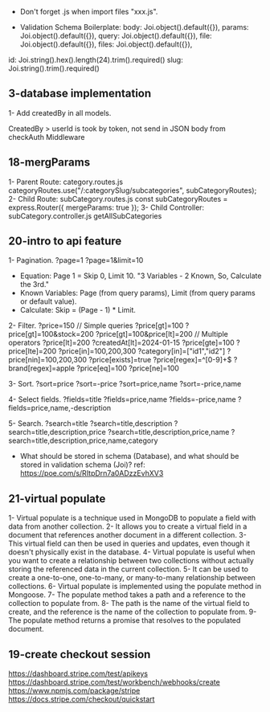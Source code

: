 - Don't forget .js when import files "xxx.js".
<!-- ====================================================================== -->
- Validation Schema Boilerplate: 
body: Joi.object().default({}),
params: Joi.object().default({}),
query: Joi.object().default({}),
file: Joi.object().default({}),
files: Joi.object().default({}),
<!-- ====================================================================== -->
id: Joi.string().hex().length(24).trim().required()
slug: Joi.string().trim().required()
<!-- ====================================================================== -->
## 3-database implementation
1- Add createdBy in all models.

CreatedBy > userId is took by token, not send in JSON body
from checkAuth Middleware
<!-- ====================================================================== -->
## 18-mergParams
1- Parent Route: category.routes.js
categoryRoutes.use("/:categorySlug/subcategories", subCategoryRoutes);
2- Child Route: subCategory.routes.js
const subCategoryRoutes = express.Router({ mergeParams: true });
3- Child Controller: subCategory.controller.js
getAllSubCategories
<!-- ====================================================================== -->
## 20-intro to api feature
1- Pagination.
    ?page=1
    ?page=1&limit=10

- Equation: Page 1 = Skip 0, Limit 10. "3 Variables - 2 Known, So, Calculate the 3rd."
- Known Variables: Page (from query params), Limit (from query params or default value).
- Calculate: Skip = (Page - 1) * Limit.

2- Filter.
    ?price=150 // Simple queries
    ?price[gt]=100
    ?price[gt]=100&stock=200
    ?price[gt]=100&price[lt]=200 // Multiple operators
    ?price[lt]=200
    ?createdAt[lt]=2024-01-15
    ?price[gte]=100
    ?price[lte]=200
    ?price[in]=100,200,300
    ?category[in]=["id1","id2"]
    ?price[nin]=100,200,300
    ?price[exists]=true
    ?price[regex]=^[0-9]+$
    ?brand[regex]=apple
    ?price[eq]=100
    ?price[ne]=100

3- Sort.
    ?sort=price
    ?sort=-price
    ?sort=price,name
    ?sort=-price,name

4- Select fields.
    ?fields=title
    ?fields=price,name
    ?fields=-price,name
    ?fields=price,name,-description

5- Search.
    ?search=title
    ?search=title,description
    ?search=title,description,price
    ?search=title,description,price,name
    ?search=title,description,price,name,category
<!-- ====================================================================== -->
- What should be stored in schema (Database), and what should be stored in validation schema (Joi)?
ref: https://poe.com/s/RItpDrn7a0ADzzEvhXV3
<!-- ====================================================================== -->
## 21-virtual populate
1- Virtual populate is a technique used in MongoDB to populate a field with data from another collection.
2- It allows you to create a virtual field in a document that references another document in a different collection.
3- This virtual field can then be used in queries and updates, even though it doesn't physically exist in the database.
4- Virtual populate is useful when you want to create a relationship between two collections without actually storing the referenced data in the current collection.
5- It can be used to create a one-to-one, one-to-many, or many-to-many relationship between collections.
6- Virtual populate is implemented using the populate method in Mongoose.
7- The populate method takes a path and a reference to the collection to populate from.
8- The path is the name of the virtual field to create, and the reference is the name of the collection to populate from.
9- The populate method returns a promise that resolves to the populated document.
<!-- ====================================================================== -->
## 19-create checkout session
https://dashboard.stripe.com/test/apikeys
https://dashboard.stripe.com/test/workbench/webhooks/create
https://www.npmjs.com/package/stripe
https://docs.stripe.com/checkout/quickstart
<!-- ====================================================================== -->
